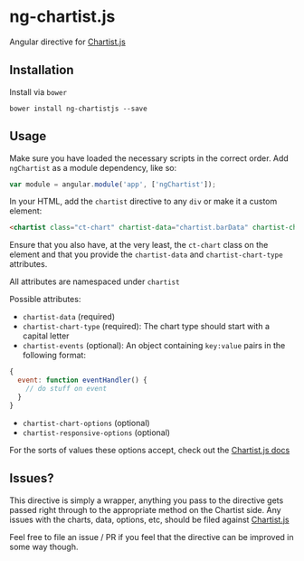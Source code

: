 # ng-chartist.js

Angular directive for [Chartist.js](http://gionkunz.github.io/chartist-js/)

## Installation

Install via `bower`

```
bower install ng-chartistjs --save
```

## Usage

Make sure you have loaded the necessary scripts in the correct order.
Add `ngChartist` as a module dependency, like so:

```js
var module = angular.module('app', ['ngChartist']);
```

In your HTML, add the `chartist` directive to any `div` or make it a custom element:

```html
<chartist class="ct-chart" chartist-data="chartist.barData" chartist-chart-type="Bar"></chartist>
```

Ensure that you also have, at the very least, the `ct-chart` class on the element and that you provide
the `chartist-data` and `chartist-chart-type` attributes.

All attributes are namespaced under `chartist`

Possible attributes:

- `chartist-data` (required)
- `chartist-chart-type` (required): The chart type should start with a capital letter
- `chartist-events` (optional): An object containing `key:value` pairs in the following format:
```js
{
  event: function eventHandler() {
    // do stuff on event
  }
}
```
- `chartist-chart-options` (optional)
- `chartist-responsive-options` (optional)


For the sorts of values these options accept, check out the [Chartist.js docs](http://gionkunz.github.io/chartist-js/api-documentation.html)

## Issues?

This directive is simply a wrapper, anything you pass to the directive gets passed right through to the appropriate method
on the Chartist side. Any issues with the charts, data, options, etc, should be filed against [Chartist.js](https://github.com/gionkunz/chartist-js)

Feel free to file an issue / PR if you feel that the directive can be improved in some way though.
